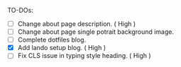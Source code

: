 TO-DOs:

- [ ] Change about page description. ( High )
- [ ] Change about page single potrait background image.
- [ ] Complete dotfiles blog.
- [x] Add lando setup blog. ( High )
- [ ] Fix CLS issue in typing style heading. ( High )